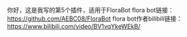 你好，这是我写的第5个插件，适用于FloraBot
flora bot链接：https://github.com/AEBC08/FloraBot
flora bot作者bilibili链接：https://www.bilibili.com/video/BV1vqYkeWEkB/
